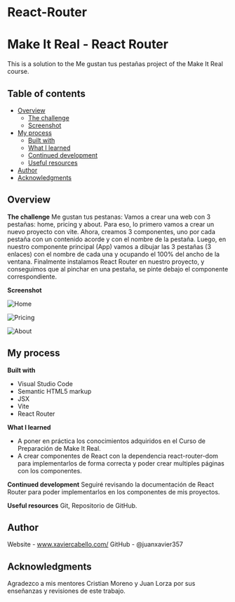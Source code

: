 # React-Router
# Make It Real - React Router
This is a solution to the Me gustan tus pestañas project of the Make It Real course.

## Table of contents
- [Overview](#overview)
  - [The challenge](#the-challenge)
  - [Screenshot](#screenshot)
- [My process](#my-process)
  - [Built with](#built-with)
  - [What I learned](#what-i-learned)
  - [Continued development](#continued-development)
  - [Useful resources](#useful-resources)
- [Author](#author)
- [Acknowledgments](#acknowledgments)

## Overview

**The challenge**
  Me gustan tus pestanas:
  Vamos a crear una web con 3 pestañas: home, pricing y about. Para eso, lo primero vamos a crear un nuevo proyecto con vite.
  Ahora, creamos 3 componentes, uno por cada pestaña con un contenido acorde y con el nombre de la pestaña.
  Luego, en nuestro componente principal (App) vamos a dibujar las 3 pestañas (3 enlaces) con el nombre de cada una y ocupando el 100% del ancho de la ventana.
  Finalmente instalamos React Router en nuestro proyecto, y conseguimos que al pinchar en una pestaña, se pinte debajo el componente correspondiente.

**Screenshot**

  ![Home](https://github.com/juanxavier357/React-Router/blob/main/images/react-router-home.JPG)
  
  ![Pricing](https://github.com/juanxavier357/React-Router/blob/main/images/react-router-pricing.JPG)
  
  ![About](https://github.com/juanxavier357/React-Router/blob/main/images/react-router-about.JPG)
  
## My process

**Built with**
* Visual Studio Code
* Semantic HTML5 markup
* JSX
* Vite
* React Router

**What I learned**
* A poner en práctica los conocimientos adquiridos en el Curso de Preparación de Make It Real.
* A crear componentes de React con la dependencia react-router-dom para implementarlos de forma correcta y
  poder crear multiples páginas con los componentes.

**Continued development**
  Seguiré revisando la documentación de React Router para poder implementarlos en los componentes de mis proyectos.

**Useful resources**
  Git, Repositorio de GitHub.

## Author
  Website - www.xaviercabello.com/
  GitHub - @juanxavier357

## Acknowledgments
  Agradezco a mis mentores Cristian Moreno y Juan Lorza por sus enseñanzas y revisiones de este trabajo.

